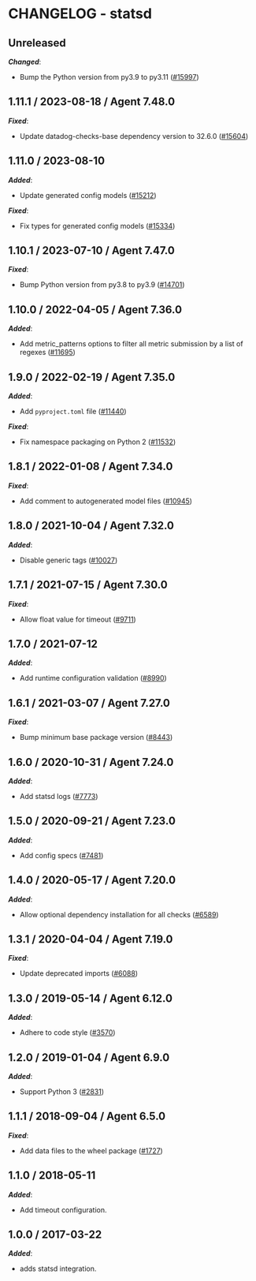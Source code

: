 # CHANGELOG - statsd

## Unreleased

***Changed***:

* Bump the Python version from py3.9 to py3.11 ([#15997](https://github.com/DataDog/integrations-core/pull/15997))

## 1.11.1 / 2023-08-18 / Agent 7.48.0

***Fixed***:

* Update datadog-checks-base dependency version to 32.6.0 ([#15604](https://github.com/DataDog/integrations-core/pull/15604))

## 1.11.0 / 2023-08-10

***Added***:

* Update generated config models ([#15212](https://github.com/DataDog/integrations-core/pull/15212))

***Fixed***:

* Fix types for generated config models ([#15334](https://github.com/DataDog/integrations-core/pull/15334))

## 1.10.1 / 2023-07-10 / Agent 7.47.0

***Fixed***:

* Bump Python version from py3.8 to py3.9 ([#14701](https://github.com/DataDog/integrations-core/pull/14701))

## 1.10.0 / 2022-04-05 / Agent 7.36.0

***Added***:

* Add metric_patterns options to filter all metric submission by a list of regexes ([#11695](https://github.com/DataDog/integrations-core/pull/11695))

## 1.9.0 / 2022-02-19 / Agent 7.35.0

***Added***:

* Add `pyproject.toml` file ([#11440](https://github.com/DataDog/integrations-core/pull/11440))

***Fixed***:

* Fix namespace packaging on Python 2 ([#11532](https://github.com/DataDog/integrations-core/pull/11532))

## 1.8.1 / 2022-01-08 / Agent 7.34.0

***Fixed***:

* Add comment to autogenerated model files ([#10945](https://github.com/DataDog/integrations-core/pull/10945))

## 1.8.0 / 2021-10-04 / Agent 7.32.0

***Added***:

* Disable generic tags ([#10027](https://github.com/DataDog/integrations-core/pull/10027))

## 1.7.1 / 2021-07-15 / Agent 7.30.0

***Fixed***:

* Allow float value for timeout ([#9711](https://github.com/DataDog/integrations-core/pull/9711))

## 1.7.0 / 2021-07-12

***Added***:

* Add runtime configuration validation ([#8990](https://github.com/DataDog/integrations-core/pull/8990))

## 1.6.1 / 2021-03-07 / Agent 7.27.0

***Fixed***:

* Bump minimum base package version ([#8443](https://github.com/DataDog/integrations-core/pull/8443))

## 1.6.0 / 2020-10-31 / Agent 7.24.0

***Added***:

* Add statsd logs ([#7773](https://github.com/DataDog/integrations-core/pull/7773))

## 1.5.0 / 2020-09-21 / Agent 7.23.0

***Added***:

* Add config specs ([#7481](https://github.com/DataDog/integrations-core/pull/7481))

## 1.4.0 / 2020-05-17 / Agent 7.20.0

***Added***:

* Allow optional dependency installation for all checks ([#6589](https://github.com/DataDog/integrations-core/pull/6589))

## 1.3.1 / 2020-04-04 / Agent 7.19.0

***Fixed***:

* Update deprecated imports ([#6088](https://github.com/DataDog/integrations-core/pull/6088))

## 1.3.0 / 2019-05-14 / Agent 6.12.0

***Added***:

* Adhere to code style ([#3570](https://github.com/DataDog/integrations-core/pull/3570))

## 1.2.0 / 2019-01-04 / Agent 6.9.0

***Added***:

* Support Python 3 ([#2831][1])

## 1.1.1 / 2018-09-04 / Agent 6.5.0

***Fixed***:

* Add data files to the wheel package ([#1727][2])

## 1.1.0 / 2018-05-11

***Added***:

* Add timeout configuration.

## 1.0.0 / 2017-03-22

***Added***:

* adds statsd integration.

[1]: https://github.com/DataDog/integrations-core/pull/2831
[2]: https://github.com/DataDog/integrations-core/pull/1727
